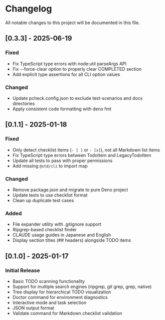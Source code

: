 # Changelog

All notable changes to this project will be documented in this file.

## [0.3.3] - 2025-06-19

### Fixed

- Fix TypeScript type errors with node:util parseArgs API
- Fix --force-clear option to properly clear COMPLETED section
- Add explicit type assertions for all CLI option values

### Changed

- Update pcheck.config.json to exclude test-scenarios and docs directories
- Apply consistent code formatting with deno fmt

## [0.1.1] - 2025-01-18

### Fixed

- Only detect checklist items (`- [ ]` or `- [x]`), not all Markdown list items
- Fix TypeScript type errors between TodoItem and LegacyTodoItem
- Update all tests to pass with proper permissions
- Add missing `@std/cli` to import map

### Changed

- Remove package.json and migrate to pure Deno project
- Update tests to use checklist format
- Clean up duplicate test cases

### Added

- File expander utility with .gitignore support
- Ripgrep-based checklist finder
- CLAUDE usage guides in Japanese and English
- Display section titles (## headers) alongside TODO items

## [0.1.0] - 2025-01-17

### Initial Release

- Basic TODO scanning functionality
- Support for multiple search engines (ripgrep, git grep, grep, native)
- Tree display for hierarchical TODO visualization
- Doctor command for environment diagnostics
- Interactive mode and task selection
- JSON output format
- Validate command for Markdown checklist validation
